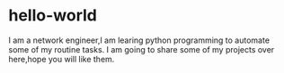 # hello-world
I am a network engineer,I am learing python programming to automate some of my routine tasks.
I am going to share some of my projects over here,hope you will like them.
